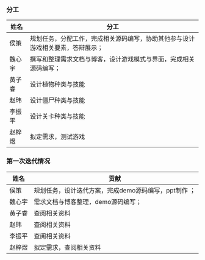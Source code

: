 ### 分工

|   姓名  |   分工  |
| --- | --- |
|   侯策  | 规划任务，分配工作，完成相关源码编写，协助其他参与设计游戏相关要素，答辩展示；    |
|  魏心宇   |    撰写和整理需求文档与博客，设计游戏模式与界面，完成相关源码编写； |
|  黄子睿   |   设计植物种类与技能   |
|  赵玮   |   设计僵尸种类与技能  |
|   李振平  | 设计关卡种类与技能  |
|   赵梓煜  |   拟定需求，测试游戏   |


### 第一次迭代情况

|   姓名  |    贡献 |
| --- | --- |
|   侯策  |   规划任务，设计迭代方案，完成demo源码编写，ppt制作 ；  |
|  魏心宇   |   需求文档与博客整理，demo源码编写；  |
|  黄子睿   |   查阅相关资料 |
|  赵玮   |  查阅相关资料   |
|  李振平   |  查阅相关资料    |
|  赵梓煜   |   拟定需求，查阅相关资料  |
